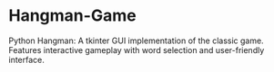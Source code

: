# Hangman-Game
Python Hangman: A tkinter GUI implementation of the classic game. Features interactive gameplay with word selection and user-friendly interface.
